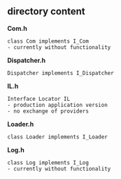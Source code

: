 ## directory content

**Com.h**
```
class Com implements I_Com
- currently without functionality
```

**Dispatcher.h**
```
Dispatcher implements I_Dispatcher
```

**IL.h**
```
Interface Locator IL
- production application version
- no exchange of providers
```

**Loader.h**
```
class Loader implements I_Loader
```

**Log.h**
```
class Log implements I_Log
- currently without functionality
```
